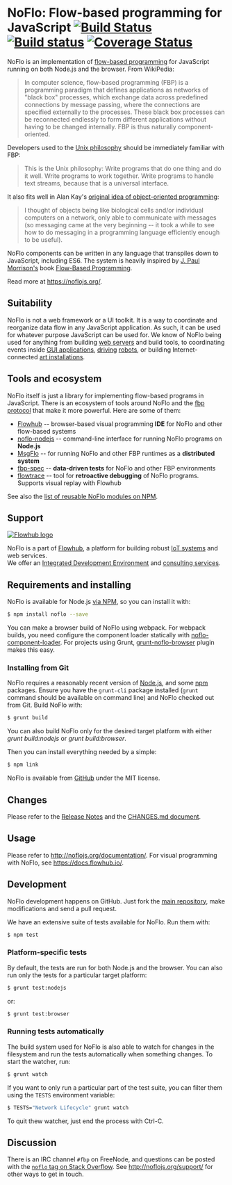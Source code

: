 NoFlo: Flow-based programming for JavaScript [![Build Status](https://secure.travis-ci.org/noflo/noflo.png?branch=master)](http://travis-ci.org/noflo/noflo) [![Build status](https://ci.appveyor.com/api/projects/status/k4jbqlpohq81pvny/branch/master)](https://ci.appveyor.com/project/bergie/noflo/branch/master) [![Coverage Status](https://coveralls.io/repos/github/noflo/noflo/badge.svg?branch=master)](https://coveralls.io/github/noflo/noflo?branch=master)
=========================================

NoFlo is an implementation of [flow-based programming](http://en.wikipedia.org/wiki/Flow-based_programming) for JavaScript running on both Node.js and the browser. From WikiPedia:

> In computer science, flow-based programming (FBP) is a programming paradigm that defines applications as networks of "black box" processes, which exchange data across predefined connections by message passing, where the connections are specified externally to the processes. These black box processes can be reconnected endlessly to form different applications without having to be changed internally. FBP is thus naturally component-oriented.

Developers used to the [Unix philosophy](http://en.wikipedia.org/wiki/Unix_philosophy) should be immediately familiar with FBP:

> This is the Unix philosophy: Write programs that do one thing and do it well. Write programs to work together. Write programs to handle text streams, because that is a universal interface.

It also fits well in Alan Kay's [original idea of object-oriented programming](http://userpage.fu-berlin.de/~ram/pub/pub_jf47ht81Ht/doc_kay_oop_en):

> I thought of objects being like biological cells and/or individual computers on a network, only able to communicate with messages (so messaging came at the very beginning -- it took a while to see how to do messaging in a programming language efficiently enough to be useful).

NoFlo components can be written in any language that transpiles down to JavaScript, including ES6. The system is heavily inspired by [J. Paul Morrison's](http://www.jpaulmorrison.com/) book [Flow-Based Programming](http://www.jpaulmorrison.com/fbp/#More).

Read more at <https://noflojs.org/>.

## Suitability

NoFlo is not a web framework or a UI toolkit. It is a way to coordinate and reorganize data flow in any JavaScript application. As such, it can be used for whatever purpose JavaScript can be used for. We know of NoFlo being used for anything from building [web servers](https://thegrid.io) and build tools, to coordinating events inside [GUI applications](https://flowhub.io), [driving](http://meemoo.org/blog/2015-01-14-turtle-power-to-the-people) [robots](http://bergie.iki.fi/blog/noflo-ardrone/), or building Internet-connected [art installations](http://bergie.iki.fi/blog/ingress-table/).

## Tools and ecosystem

NoFlo itself is just a library for implementing flow-based programs in JavaScript. There is an ecosystem of tools around NoFlo and the [fbp protocol](https://flowbased.github.io/fbp-protocol/) that make it more powerful. Here are some of them:

* [Flowhub](https://flowhub.io) -- browser-based visual programming **IDE** for NoFlo and other flow-based systems
* [noflo-nodejs](https://github.com/noflo/noflo-nodejs) -- command-line interface for running NoFlo programs on **Node.js**
* [MsgFlo](https://msgflo.org) -- for running NoFlo and other FBP runtimes as a **distributed system**
* [fbp-spec](https://github.com/flowbased/fbp-spec) -- **data-driven tests** for NoFlo and other FBP environments
* [flowtrace](https://github.com/flowbased/flowtrace) -- tool for **retroactive debugging** of NoFlo programs. Supports visual replay with Flowhub

See also the [list of reusable NoFlo modules on NPM](https://www.npmjs.com/browse/keyword/noflo).

## Support
[![Flowhub logo](https://flowhub.io/assets/banner-github.png)](https://flowhub.io)

NoFlo is a part of [Flowhub](https://flowhub.io), a platform for building robust [IoT systems](https://flowhub.io/iot) and web services.<br>
We offer an [Integrated Development Environment](https://app.flowhub.io) and [consulting services](https://flowhub.io/consulting).

## Requirements and installing

NoFlo is available for Node.js [via NPM](https://npmjs.org/package/noflo), so you can install it with:

```bash
$ npm install noflo --save
```

You can make a browser build of NoFlo using webpack. For webpack builds, you need configure the component loader statically with [noflo-component-loader](https://github.com/noflo/noflo-component-loader). For projects using Grunt, [grunt-noflo-browser](https://github.com/noflo/grunt-noflo-browser) plugin makes this easy.

### Installing from Git

NoFlo requires a reasonably recent version of [Node.js](http://nodejs.org/), and some [npm](http://npmjs.org/) packages. Ensure you have the `grunt-cli` package installed (`grunt` command should be available on command line) and NoFlo checked out from Git. Build NoFlo with:

```bash
$ grunt build
```

You can also build NoFlo only for the desired target platform with either *grunt build:nodejs* or *grunt build:browser*.

Then you can install everything needed by a simple:

```bash
$ npm link
```

NoFlo is available from [GitHub](https://github.com/noflo/noflo) under the MIT license.

## Changes

Please refer to the [Release Notes](https://github.com/noflo/noflo/releases) and the [CHANGES.md document](https://github.com/noflo/noflo/blob/master/CHANGES.md).

## Usage

Please refer to <http://noflojs.org/documentation/>. For visual programming with NoFlo, see <https://docs.flowhub.io/>.

## Development

NoFlo development happens on GitHub. Just fork the [main repository](https://github.com/noflo/noflo), make modifications and send a pull request.

We have an extensive suite of tests available for NoFlo. Run them with:

```bash
$ npm test
```

### Platform-specific tests

By default, the tests are run for both Node.js and the browser. You can also run only the tests for a particular target platform:

```bash
$ grunt test:nodejs
```

or:

```bash
$ grunt test:browser
```

### Running tests automatically

The build system used for NoFlo is also able to watch for changes in the filesystem and run the tests automatically when something changes. To start the watcher, run:

```bash
$ grunt watch
```

If you want to only run a particular part of the test suite, you can filter them using the `TESTS` environment variable:

```bash
$ TESTS="Network Lifecycle" grunt watch
```

To quit thew watcher, just end the process with Ctrl-C.

## Discussion

There is an IRC channel `#fbp` on FreeNode, and questions can be posted with the [`noflo` tag on Stack Overflow](http://stackoverflow.com/questions/tagged/noflo). See <http://noflojs.org/support/> for other ways to get in touch.
